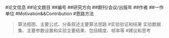 #论文信息
##论文题目
##编号
##研究方向
##期刊/会议/出版年
##作者
##一作单位
#Motivation&&Contribution
#思路方法
> 算法框图、主要公式、分条叙述主要算法思路
#实验验证和结果
> 实验数据集、主要参数设置和实验主要结果、包括精度、帧率等
#建议和思考
